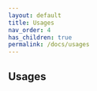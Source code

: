 ```yaml
---
layout: default
title: Usages
nav_order: 4
has_children: true
permalink: /docs/usages
---
```


## Usages
